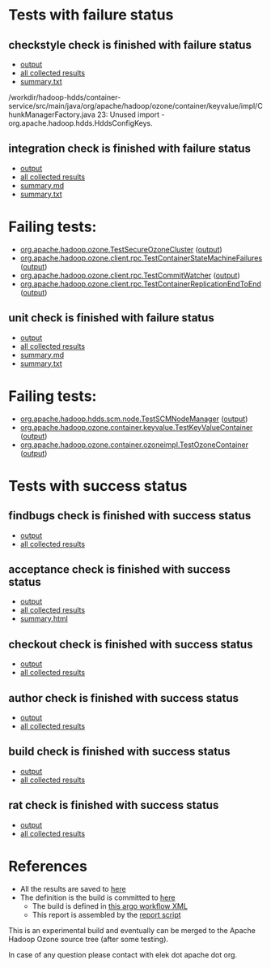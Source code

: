 # Tests with failure status

## checkstyle check is finished with failure status

   * [output](https://raw.githubusercontent.com/elek/ozone-ci/master/pr/pr-hdds-2076-h65fj/checkstyle/output.log)
   * [all collected results](https://github.com/elek/ozone-ci/tree/master/pr/pr-hdds-2076-h65fj/checkstyle)
   * [summary.txt](https://github.com/elek/ozone-ci/tree/master/pr/pr-hdds-2076-h65fj/checkstyle/summary.txt)

/workdir/hadoop-hdds/container-service/src/main/java/org/apache/hadoop/ozone/container/keyvalue/impl/ChunkManagerFactory.java
 23: Unused import - org.apache.hadoop.hdds.HddsConfigKeys.

## integration check is finished with failure status

   * [output](https://raw.githubusercontent.com/elek/ozone-ci/master/pr/pr-hdds-2076-h65fj/integration/output.log)
   * [all collected results](https://github.com/elek/ozone-ci/tree/master/pr/pr-hdds-2076-h65fj/integration)
   * [summary.md](https://github.com/elek/ozone-ci/tree/master/pr/pr-hdds-2076-h65fj/integration/summary.md)
   * [summary.txt](https://github.com/elek/ozone-ci/tree/master/pr/pr-hdds-2076-h65fj/integration/summary.txt)

# Failing tests: 

 * [org.apache.hadoop.ozone.TestSecureOzoneCluster](hadoop-ozone/integration-test/org.apache.hadoop.ozone.TestSecureOzoneCluster.txt) ([output](hadoop-ozone/integration-test/org.apache.hadoop.ozone.TestSecureOzoneCluster-output.txt/))
 * [org.apache.hadoop.ozone.client.rpc.TestContainerStateMachineFailures](hadoop-ozone/integration-test/org.apache.hadoop.ozone.client.rpc.TestContainerStateMachineFailures.txt) ([output](hadoop-ozone/integration-test/org.apache.hadoop.ozone.client.rpc.TestContainerStateMachineFailures-output.txt/))
 * [org.apache.hadoop.ozone.client.rpc.TestCommitWatcher](hadoop-ozone/integration-test/org.apache.hadoop.ozone.client.rpc.TestCommitWatcher.txt) ([output](hadoop-ozone/integration-test/org.apache.hadoop.ozone.client.rpc.TestCommitWatcher-output.txt/))
 * [org.apache.hadoop.ozone.client.rpc.TestContainerReplicationEndToEnd](hadoop-ozone/integration-test/org.apache.hadoop.ozone.client.rpc.TestContainerReplicationEndToEnd.txt) ([output](hadoop-ozone/integration-test/org.apache.hadoop.ozone.client.rpc.TestContainerReplicationEndToEnd-output.txt/))

## unit check is finished with failure status

   * [output](https://raw.githubusercontent.com/elek/ozone-ci/master/pr/pr-hdds-2076-h65fj/unit/output.log)
   * [all collected results](https://github.com/elek/ozone-ci/tree/master/pr/pr-hdds-2076-h65fj/unit)
   * [summary.md](https://github.com/elek/ozone-ci/tree/master/pr/pr-hdds-2076-h65fj/unit/summary.md)
   * [summary.txt](https://github.com/elek/ozone-ci/tree/master/pr/pr-hdds-2076-h65fj/unit/summary.txt)

# Failing tests: 

 * [org.apache.hadoop.hdds.scm.node.TestSCMNodeManager](hadoop-hdds/server-scm/org.apache.hadoop.hdds.scm.node.TestSCMNodeManager.txt) ([output](hadoop-hdds/server-scm/org.apache.hadoop.hdds.scm.node.TestSCMNodeManager-output.txt/))
 * [org.apache.hadoop.ozone.container.keyvalue.TestKeyValueContainer](hadoop-hdds/container-service/org.apache.hadoop.ozone.container.keyvalue.TestKeyValueContainer.txt) ([output](hadoop-hdds/container-service/org.apache.hadoop.ozone.container.keyvalue.TestKeyValueContainer-output.txt/))
 * [org.apache.hadoop.ozone.container.ozoneimpl.TestOzoneContainer](hadoop-hdds/container-service/org.apache.hadoop.ozone.container.ozoneimpl.TestOzoneContainer.txt) ([output](hadoop-hdds/container-service/org.apache.hadoop.ozone.container.ozoneimpl.TestOzoneContainer-output.txt/))


# Tests with success status

## findbugs check is finished with success status

   * [output](https://raw.githubusercontent.com/elek/ozone-ci/master/pr/pr-hdds-2076-h65fj/findbugs/output.log)
   * [all collected results](https://github.com/elek/ozone-ci/tree/master/pr/pr-hdds-2076-h65fj/findbugs)


## acceptance check is finished with success status

   * [output](https://raw.githubusercontent.com/elek/ozone-ci/master/pr/pr-hdds-2076-h65fj/acceptance/output.log)
   * [all collected results](https://github.com/elek/ozone-ci/tree/master/pr/pr-hdds-2076-h65fj/acceptance)
   * [summary.html](https://elek.github.io/ozone-ci/pr/pr-hdds-2076-h65fj/acceptance/summary.html)


## checkout check is finished with success status

   * [output](https://raw.githubusercontent.com/elek/ozone-ci/master/pr/pr-hdds-2076-h65fj/checkout/output.log)
   * [all collected results](https://github.com/elek/ozone-ci/tree/master/pr/pr-hdds-2076-h65fj/checkout)


## author check is finished with success status

   * [output](https://raw.githubusercontent.com/elek/ozone-ci/master/pr/pr-hdds-2076-h65fj/author/output.log)
   * [all collected results](https://github.com/elek/ozone-ci/tree/master/pr/pr-hdds-2076-h65fj/author)


## build check is finished with success status

   * [output](https://raw.githubusercontent.com/elek/ozone-ci/master/pr/pr-hdds-2076-h65fj/build/output.log)
   * [all collected results](https://github.com/elek/ozone-ci/tree/master/pr/pr-hdds-2076-h65fj/build)


## rat check is finished with success status

   * [output](https://raw.githubusercontent.com/elek/ozone-ci/master/pr/pr-hdds-2076-h65fj/rat/output.log)
   * [all collected results](https://github.com/elek/ozone-ci/tree/master/pr/pr-hdds-2076-h65fj/rat)




# References

 * All the results are saved to [here](https://github.com/elek/ozone-ci/tree/master/pr/pr-hdds-2076-h65fj/)
 * The definition is the build is committed to [here](https://github.com/elek/argo-ozone)
    * The build is defined in [this argo workflow XML](https://github.com/elek/argo-ozone/blob/master/ozone-build.yaml)
    * This report is assembled by the [report script](https://github.com/elek/argo-ozone/blob/master/scripts/report.sh)

This is an experimental build and eventually can be merged to the Apache Hadoop Ozone source tree (after some testing).

In case of any question please contact with elek dot apache dot org.
